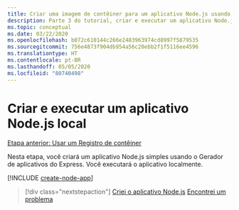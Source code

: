 ```yaml
---
title: Criar uma imagem de contêiner para um aplicativo Node.js usando o Visual Studio Code
description: Parte 3 do tutorial, criar e executar um aplicativo Node.js local
ms.topic: conceptual
ms.date: 03/22/2020
ms.openlocfilehash: b072c610144c266e2483963974cd8997f5879535
ms.sourcegitcommit: 756e4873f904db954a56c20ebb2f1f5116ee4596
ms.translationtype: HT
ms.contentlocale: pt-BR
ms.lasthandoff: 05/05/2020
ms.locfileid: "80740498"
---
```

# <a name="create-and-run-a-local-nodejs-app"></a>Criar e executar um aplicativo Node.js local

[Etapa anterior: Usar um Registro de contêiner](tutorial-vscode-docker-node-02.md)

Nesta etapa, você criará um aplicativo Node.js simples usando o Gerador de aplicativos do Express. Você executará o aplicativo localmente.

[!INCLUDE [create-node-app](includes/create-node-app.md)]

> [!div class="nextstepaction"]
> [Criei o aplicativo Node.js](tutorial-vscode-docker-node-04.md) [Encontrei um problema](https://www.research.net/r/PWZWZ52?tutorial=node-deployment-azureappservice&step=create-app)

